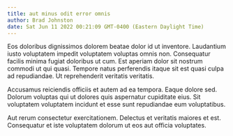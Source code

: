 ```yaml
---
title: aut minus odit error omnis
author: Brad Johnston
date: Sat Jun 11 2022 00:21:09 GMT-0400 (Eastern Daylight Time)
---
```

Eos doloribus dignissimos dolorem beatae dolor id ut inventore. Laudantium iusto voluptatem impedit voluptatem voluptas omnis non. Consequatur facilis minima fugiat doloribus ut cum. Est aperiam dolor sit nostrum commodi ut qui quasi. Tempore natus perferendis itaque sit est quasi culpa ad repudiandae. Ut reprehenderit veritatis veritatis.

 Accusamus reiciendis officiis et autem ad ea tempora. Eaque dolore sed. Dolorum voluptas qui ut dolores quis aspernatur cupiditate eius. Sit voluptatem voluptatem incidunt et esse sunt repudiandae eum voluptatibus.

 Aut rerum consectetur exercitationem. Delectus et veritatis maiores et est. Consequatur et iste voluptatem dolorum ut eos aut officia voluptates.